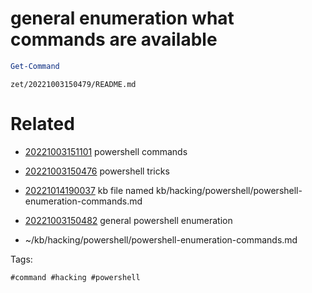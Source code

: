 # general enumeration what commands are available
```powershell
Get-Command
```

` zet/20221003150479/README.md `

# Related

- [20221003151101](/zet/20221003151101/README.md) powershell commands

- [20221003150476](/zet/20221003150476/README.md) powershell tricks

- [20221014190037](/zet/20221014190037/README.md) kb file named kb/hacking/powershell/powershell-enumeration-commands.md
- [20221003150482](/zet/20221003150482/README.md) general powershell enumeration
- ~/kb/hacking/powershell/powershell-enumeration-commands.md

Tags:

    #command #hacking #powershell 
